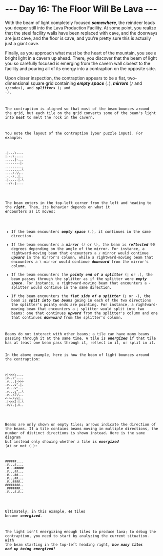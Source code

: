 # --- Day 16: The Floor Will Be Lava ---

With the beam of light completely focused <em><b>somewhere</b></em>, the reindeer leads you deeper still into the Lava Production Facility. At some point, you realize that the steel facility walls have been replaced with cave, and the doorways are just cave, and the floor is cave, and you're pretty sure this is actually just a giant cave.


Finally, as you approach what must be the heart of the mountain, you see a bright light in a cavern up ahead. There, you discover that the <span title="Not anymore, there's a blanket!">beam</span> of light you so carefully focused is emerging from the cavern wall closest to the facility and pouring all of its energy into a contraption on the opposite side.


Upon closer inspection, the contraption appears to be a flat, two-dimensional square grid containing <em><b>empty space</b></em> (<code>.</code>), <em><b>mirrors</b></em> (<code>/</code> and <code>\</code>), and <em><b>splitters</b></em> (<code>|</code> and <code>-</code>).


The contraption is aligned so that most of the beam bounces around the grid, but each tile on the grid converts some of the beam's light into <em><b>heat</b></em> to melt the rock in the cavern.


You note the layout of the contraption (your puzzle input). For example:


<pre><code>.|...\....
|.-.\.....
.....|-...
........|.
..........
.........\
..../.\\..
.-.-/..|..
.|....-|.\
..//.|....
</code></pre>
The beam enters in the top-left corner from the left and heading to the <em><b>right</b></em>. Then, its behavior depends on what it encounters as it moves:


<ul>
<li>If the beam encounters <em><b>empty space</b></em> (<code>.</code>), it continues in the same direction.</li>
<li>If the beam encounters a <em><b>mirror</b></em> (<code>/</code> or <code>\</code>), the beam is <em><b>reflected</b></em> 90 degrees depending on the angle of the mirror. For instance, a rightward-moving beam that encounters a <code>/</code> mirror would continue <em><b>upward</b></em> in the mirror's column, while a rightward-moving beam that encounters a <code>\</code> mirror would continue <em><b>downward</b></em> from the mirror's column.</li>
<li>If the beam encounters the <em><b>pointy end of a splitter</b></em> (<code>|</code> or <code>-</code>), the beam passes through the splitter as if the splitter were <em><b>empty space</b></em>. For instance, a rightward-moving beam that encounters a <code>-</code> splitter would continue in the same direction.</li>
<li>If the beam encounters the <em><b>flat side of a splitter</b></em> (<code>|</code> or <code>-</code>), the beam is <em><b>split into two beams</b></em> going in each of the two directions the splitter's pointy ends are pointing. For instance, a rightward-moving beam that encounters a <code>|</code> splitter would split into two beams: one that continues <em><b>upward</b></em> from the splitter's column and one that continues <em><b>downward</b></em> from the splitter's column.</li>
</ul>
Beams do not interact with other beams; a tile can have many beams passing through it at the same time. A tile is <em><b>energized</b></em> if that tile has at least one beam pass through it, reflect in it, or split in it.


In the above example, here is how the beam of light bounces around the contraption:


<pre><code>&gt;|&lt;&lt;&lt;\....
|v-.\^....
.v...|-&gt;&gt;&gt;
.v...v^.|.
.v...v^...
.v...v^..\
.v../2\\..
&lt;-&gt;-/vv|..
.|&lt;&lt;&lt;2-|.\
.v//.|.v..
</code></pre>
Beams are only shown on empty tiles; arrows indicate the direction of the beams. If a tile contains beams moving in multiple directions, the number of distinct directions is shown instead. Here is the same diagram but instead only showing whether a tile is <em><b>energized</b></em> (<code>#</code>) or not (<code>.</code>):


<pre><code>######....
.#...#....
.#...#####
.#...##...
.#...##...
.#...##...
.#..####..
########..
.#######..
.#...#.#..
</code></pre>
Ultimately, in this example, <code><em><b>46</b></em></code> tiles become <em><b>energized</b></em>.


The light isn't energizing enough tiles to produce lava; to debug the contraption, you need to start by analyzing the current situation. With the beam starting in the top-left heading right, <em><b>how many tiles end up being energized?</b></em>


